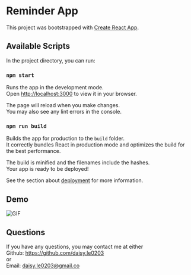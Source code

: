 # Reminder App

This project was bootstrapped with [Create React App](https://github.com/facebook/create-react-app).

## Available Scripts

In the project directory, you can run:

### `npm start`

Runs the app in the development mode.\
Open [http://localhost:3000](http://localhost:3000) to view it in your browser.

The page will reload when you make changes.\
You may also see any lint errors in the console.

### `npm run build`

Builds the app for production to the `build` folder.\
It correctly bundles React in production mode and optimizes the build for the best performance.

The build is minified and the filenames include the hashes.\
Your app is ready to be deployed!

See the section about [deployment](https://facebook.github.io/create-react-app/docs/deployment) for more information.

## Demo

![GIF](https://media.giphy.com/media/Jy9bM0zSlL6tnjlT4u/giphy.gif)

## Questions

If you have any questions, you may contact me at either <br>
Github: https://github.com/daisy.le0203
<br>
or
<br>
Email: daisy.le0203@gmail.co
